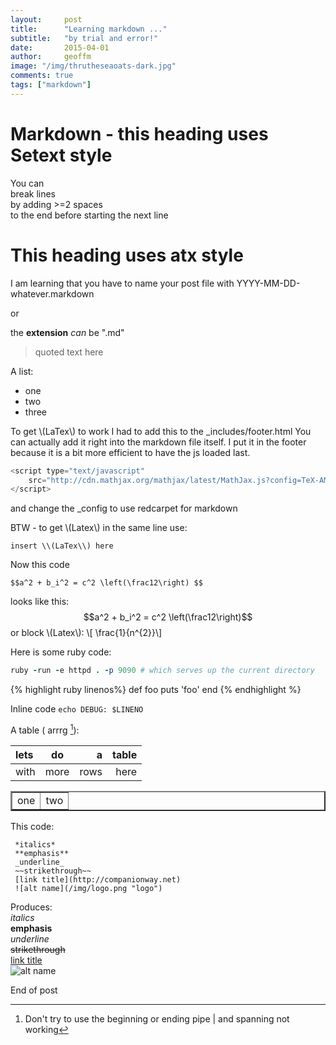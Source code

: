 ```yaml
---
layout:     post
title:      "Learning markdown ..."
subtitle:   "by trial and error!"
date:       2015-04-01
author:     geoffm
image: "/img/thrutheseaoats-dark.jpg"
comments: true
tags: ["markdown"]
---
```


# Markdown - this heading uses Setext style
You can    
break lines  
by adding >=2 spaces  
to the end 
before starting the next line

This heading uses atx style
=============================

<p>I am learning that you have to name     
 your post file with YYYY-MM-DD-whatever.markdown

or

the **extension** _can_ be ".md"
<p>


>quoted text
>here

<!--more-->

A list:

* one
* two
* three

To get \\(LaTex\\) to work I had to add this to the \_includes/footer.html
You can actually add it right into the markdown file itself. I put it
in the footer because it is a bit more efficient to have the js loaded last.


```javascript
<script type="text/javascript"
    src="http://cdn.mathjax.org/mathjax/latest/MathJax.js?config=TeX-AMS-MML_HTMLorMML">
</script>
```
and change the _config to use redcarpet for markdown

BTW - to get \\(Latex\\) in the same line use:
```
insert \\(LaTex\\) here
```

Now this code  

```
$$a^2 + b_i^2 = c^2 \left(\frac12\right) $$
```
looks like this:
$$a^2 + b_i^2 = c^2 \left(\frac12\right)$$
or block \\(Latex\\):
\\[ \frac{1}{n^{2}}\\]

Here is some ruby code:

```ruby
ruby -run -e httpd . -p 9090 # which serves up the current directory
```
{% highlight ruby linenos%}
def foo
  puts 'foo'
end
{% endhighlight %}

Inline code `echo DEBUG: $LINENO`

A table ( arrrg [^n]):

lets | do   |a     |table |
:---- |:----:| ----:| ----:|
with | more | rows | here |


<table border=2>
 <tr>
  <td>one</td><td>two</td>
 </tr>
</table>

This code:

```
 *italics*
 **emphasis**   
 _underline_      
 ~~strikethrough~~   
 [link title](http://companionway.net)   
 ![alt name](/img/logo.png "logo")
```

Produces:   
*italics*   
**emphasis**   
_underline_      
~~strikethrough~~   
[link title](http://companionway.net)   
![alt name](/img/logo.png "logo")   

End of post
[^n]: Don't try to use the beginning or ending pipe | and spanning not working
